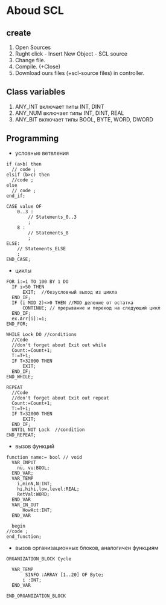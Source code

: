 # Aboud SCL

## create

1. Open Sources
2. Rught click - Insert New Object - SCL source
3. Change file.
4. Compile. (+Close)
5. Download ours files (+scl-source files) in controller.

## Class variables

1. ANY_INT включает типы INT, DINT
2. ANY_NUM включает типы INT, DINT, REAL
3. ANY_BIT включает типы BOOL, BYTE, WORD, DWORD

## Programming

- условные ветвления

```scl условные ветвления
if (a>b) then
  // code ;
elsif (b>c) then
  //code ;
else
  // code ;
end_if;

CASE value OF
    0..3 :
        // Statements_0..3
        ;
    8 :
        // Statements_8
        ;
ELSE:
    // Statements_ELSE
    ;
END_CASE;
```

- циклы

```scl циклы
FOR i:=1 TO 100 BY 1 DO
  IF i>50 THEN
      EXIT;  //безусловный выход из цикла
  END_IF;
  IF (i MOD 2)<>0 THEN //MOD деление от остатка
      CONTINUE; // прерывание и переход на следующий цикл
  END_IF;
  ex.Arr[i]:=1;
END_FOR;

WHILE Lock DO //conditions
  //Code
  //don't forget about Exit out while
  Count:=Count+1;
  T:=T+1;
  IF T>32000 THEN
      EXIT;
  END_IF;
END_WHILE;

REPEAT
  //Code
  //don't forget about Exit out repeat
  Count:=Count+1;
  T:=T+1;
  IF T>32000 THEN
      EXIT;
  END_IF;
  UNTIL NOT Lock  //condition
END_REPEAT;
```

- вызов функций

```scl Создание функции
function name:= bool // void
  VAR_INPUT
    nu, vu:BOOL;
  END_VAR;
  VAR_TEMP
    i,minN,N:INT;
    hi,hihi,low,level:REAL;
    RetVal:WORD;
  END_VAR
  VAR_IN_OUT
      HowAct:INT;
  END_VAR

  begin
//code ;
end_function;
```

- вызов организационных блоков, аналогичен функциям

```scl
ORGANIZATION_BLOCK Cycle

  VAR_TEMP
       SINFO :ARRAY [1..20] OF Byte;
      i :INT;
  END_VAR

END_ORGANIZATION_BLOCK
```

